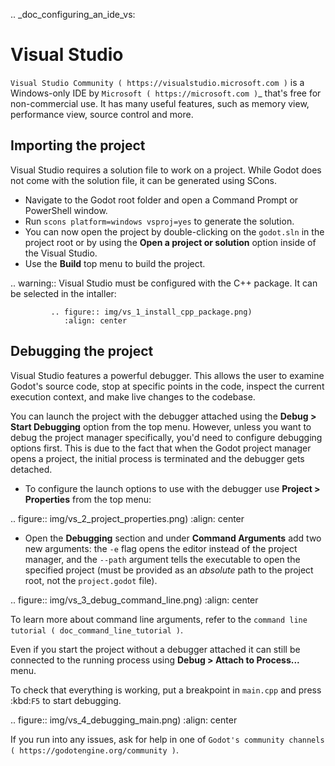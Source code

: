 .. _doc_configuring_an_ide_vs:

Visual Studio
=============

`Visual Studio Community ( https://visualstudio.microsoft.com )` is a Windows-only IDE 
by `Microsoft ( https://microsoft.com )`_ that's free for non-commercial use.
It has many useful features, such as memory view, performance view, source
control and more.

Importing the project
---------------------

Visual Studio requires a solution file to work on a project. While Godot does not come
with the solution file, it can be generated using SCons.

- Navigate to the Godot root folder and open a Command Prompt or PowerShell window.
- Run `scons platform=windows vsproj=yes` to generate the solution.
- You can now open the project by double-clicking on the `godot.sln` in the project root
  or by using the **Open a project or solution** option inside of the Visual Studio.
- Use the **Build** top menu to build the project.

.. warning:: Visual Studio must be configured with the C++ package. It can be selected
             in the intaller:

             .. figure:: img/vs_1_install_cpp_package.png)
                :align: center

Debugging the project
---------------------

Visual Studio features a powerful debugger. This allows the user to examine Godot's
source code, stop at specific points in the code, inspect the current execution context,
and make live changes to the codebase.

You can launch the project with the debugger attached using the **Debug > Start Debugging**
option from the top menu. However, unless you want to debug the project manager specifically,
you'd need to configure debugging options first. This is due to the fact that when the Godot 
project manager opens a project, the initial process is terminated and the debugger gets detached.

- To configure the launch options to use with the debugger use **Project > Properties**
  from the top menu:

.. figure:: img/vs_2_project_properties.png)
   :align: center

- Open the **Debugging** section and under **Command Arguments** add two new arguments: 
  the `-e` flag opens the editor instead of the project manager, and the `--path` argument
  tells the executable to open the specified project (must be provided as an *absolute* path 
  to the project root, not the `project.godot` file).

.. figure:: img/vs_3_debug_command_line.png)
   :align: center

To learn more about command line arguments, refer to the
`command line tutorial ( doc_command_line_tutorial )`.

Even if you start the project without a debugger attached it can still be connected to the running
process using **Debug > Attach to Process...** menu.

To check that everything is working, put a breakpoint in `main.cpp` and press :kbd:`F5` to
start debugging.

.. figure:: img/vs_4_debugging_main.png)
   :align: center

If you run into any issues, ask for help in one of
`Godot's community channels ( https://godotengine.org/community )`.
